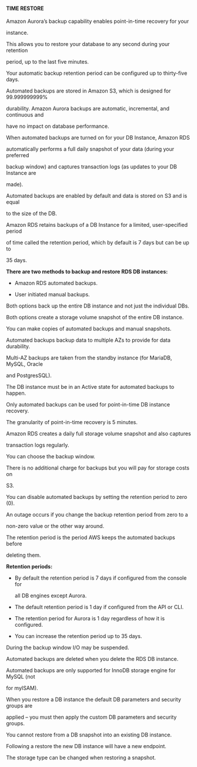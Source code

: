 #### TIME RESTORE


Amazon Aurora’s backup capability enables point-in-time recovery for your

instance.


This allows you to restore your database to any second during your retention

period, up to the last five minutes.


Your automatic backup retention period can be configured up to thirty-five days.


Automated backups are stored in Amazon S3, which is designed for 99.999999999%

durability. Amazon Aurora backups are automatic, incremental, and continuous and

have no impact on database performance.


When automated backups are turned on for your DB Instance, Amazon RDS

automatically performs a full daily snapshot of your data (during your preferred

backup window) and captures transaction logs (as updates to your DB Instance are

made).


Automated backups are enabled by default and data is stored on S3 and is equal

to the size of the DB.


Amazon RDS retains backups of a DB Instance for a limited, user-specified period

of time called the retention period, which by default is 7 days but can be up to

35 days.


**There are two methods to backup and restore RDS DB instances:**


- Amazon RDS automated backups.

- User initiated manual backups.


Both options back up the entire DB instance and not just the individual DBs.


Both options create a storage volume snapshot of the entire DB instance.


You can make copies of automated backups and manual snapshots.


Automated backups backup data to multiple AZs to provide for data durability.


Multi-AZ backups are taken from the standby instance (for MariaDB, MySQL, Oracle

and PostgresSQL).


The DB instance must be in an Active state for automated backups to happen.


Only automated backups can be used for point-in-time DB instance recovery.


The granularity of point-in-time recovery is 5 minutes.


Amazon RDS creates a daily full storage volume snapshot and also captures

transaction logs regularly.


You can choose the backup window.


There is no additional charge for backups but you will pay for storage costs on

S3.


You can disable automated backups by setting the retention period to zero (0).


An outage occurs if you change the backup retention period from zero to a

non-zero value or the other way around.


The retention period is the period AWS keeps the automated backups before

deleting them.


**Retention periods:**


- By default the retention period is 7 days if configured from the console for

  all DB engines except Aurora.

- The default retention period is 1 day if configured from the API or CLI.

- The retention period for Aurora is 1 day regardless of how it is configured.

- You can increase the retention period up to 35 days.


During the backup window I/O may be suspended.


Automated backups are deleted when you delete the RDS DB instance.


Automated backups are only supported for InnoDB storage engine for MySQL (not

for myISAM).


When you restore a DB instance the default DB parameters and security groups are

applied – you must then apply the custom DB parameters and security groups.


You cannot restore from a DB snapshot into an existing DB instance.


Following a restore the new DB instance will have a new endpoint.


The storage type can be changed when restoring a snapshot.

